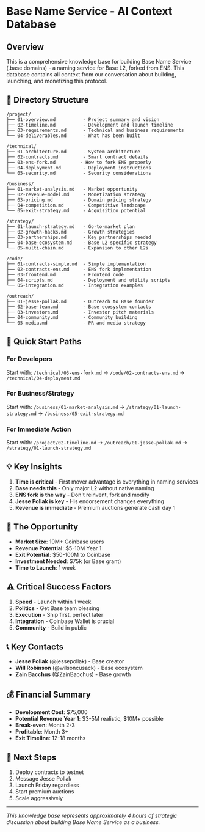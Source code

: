 # Base Name Service - AI Context Database

## Overview
This is a comprehensive knowledge base for building Base Name Service (.base domains) - a naming service for Base L2, forked from ENS. This database contains all context from our conversation about building, launching, and monetizing this protocol.

## 📁 Directory Structure

```
/project/
├── 01-overview.md          - Project summary and vision
├── 02-timeline.md          - Development and launch timeline
├── 03-requirements.md      - Technical and business requirements
└── 04-deliverables.md      - What has been built

/technical/
├── 01-architecture.md      - System architecture
├── 02-contracts.md         - Smart contract details
├── 03-ens-fork.md         - How to fork ENS properly
├── 04-deployment.md        - Deployment instructions
└── 05-security.md          - Security considerations

/business/
├── 01-market-analysis.md   - Market opportunity
├── 02-revenue-model.md     - Monetization strategy
├── 03-pricing.md           - Domain pricing strategy
├── 04-competition.md       - Competitive landscape
└── 05-exit-strategy.md     - Acquisition potential

/strategy/
├── 01-launch-strategy.md   - Go-to-market plan
├── 02-growth-hacks.md      - Growth strategies
├── 03-partnerships.md      - Key partnerships needed
├── 04-base-ecosystem.md    - Base L2 specific strategy
└── 05-multi-chain.md       - Expansion to other L2s

/code/
├── 01-contracts-simple.md  - Simple implementation
├── 02-contracts-ens.md     - ENS fork implementation
├── 03-frontend.md          - Frontend code
├── 04-scripts.md           - Deployment and utility scripts
└── 05-integration.md       - Integration examples

/outreach/
├── 01-jesse-pollak.md      - Outreach to Base founder
├── 02-base-team.md         - Base ecosystem contacts
├── 03-investors.md         - Investor pitch materials
├── 04-community.md         - Community building
└── 05-media.md             - PR and media strategy
```

## 🎯 Quick Start Paths

### For Developers
Start with: `/technical/03-ens-fork.md` → `/code/02-contracts-ens.md` → `/technical/04-deployment.md`

### For Business/Strategy
Start with: `/business/01-market-analysis.md` → `/strategy/01-launch-strategy.md` → `/business/05-exit-strategy.md`

### For Immediate Action
Start with: `/project/02-timeline.md` → `/outreach/01-jesse-pollak.md` → `/strategy/01-launch-strategy.md`

## 💡 Key Insights

1. **Time is critical** - First mover advantage is everything in naming services
2. **Base needs this** - Only major L2 without native naming
3. **ENS fork is the way** - Don't reinvent, fork and modify
4. **Jesse Pollak is key** - His endorsement changes everything
5. **Revenue is immediate** - Premium auctions generate cash day 1

## 🚀 The Opportunity

- **Market Size**: 10M+ Coinbase users
- **Revenue Potential**: $5-10M Year 1
- **Exit Potential**: $50-100M to Coinbase
- **Investment Needed**: $75k (or Base grant)
- **Time to Launch**: 1 week

## ⚠️ Critical Success Factors

1. **Speed** - Launch within 1 week
2. **Politics** - Get Base team blessing
3. **Execution** - Ship first, perfect later
4. **Integration** - Coinbase Wallet is crucial
5. **Community** - Build in public

## 📞 Key Contacts

- **Jesse Pollak** (@jessepollak) - Base creator
- **Will Robinson** (@wilsoncusack) - Base ecosystem
- **Zain Bacchus** (@ZainBacchus) - Base growth

## 💰 Financial Summary

- **Development Cost**: $75,000
- **Potential Revenue Year 1**: $3-5M realistic, $10M+ possible
- **Break-even**: Month 2-3
- **Profitable**: Month 3+
- **Exit Timeline**: 12-18 months

## 🏁 Next Steps

1. Deploy contracts to testnet
2. Message Jesse Pollak
3. Launch Friday regardless
4. Start premium auctions
5. Scale aggressively

---

*This knowledge base represents approximately 4 hours of strategic discussion about building Base Name Service as a business.*
